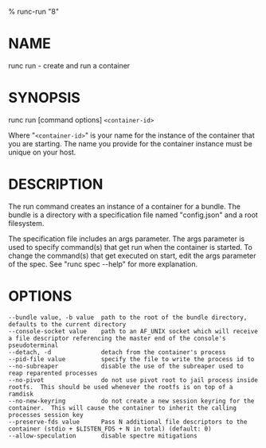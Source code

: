 % runc-run "8"

# NAME
   runc run - create and run a container

# SYNOPSIS
   runc run [command options] `<container-id>`

Where "`<container-id>`" is your name for the instance of the container that you
are starting. The name you provide for the container instance must be unique on
your host.

# DESCRIPTION
   The run command creates an instance of a container for a bundle. The bundle
is a directory with a specification file named "config.json" and a root
filesystem.

The specification file includes an args parameter. The args parameter is used
to specify command(s) that get run when the container is started. To change the
command(s) that get executed on start, edit the args parameter of the spec. See
"runc spec --help" for more explanation.

# OPTIONS
    --bundle value, -b value  path to the root of the bundle directory, defaults to the current directory
    --console-socket value    path to an AF_UNIX socket which will receive a file descriptor referencing the master end of the console's pseudoterminal
    --detach, -d              detach from the container's process
    --pid-file value          specify the file to write the process id to
    --no-subreaper            disable the use of the subreaper used to reap reparented processes
    --no-pivot                do not use pivot root to jail process inside rootfs.  This should be used whenever the rootfs is on top of a ramdisk
    --no-new-keyring          do not create a new session keyring for the container.  This will cause the container to inherit the calling processes session key
    --preserve-fds value      Pass N additional file descriptors to the container (stdio + $LISTEN_FDS + N in total) (default: 0)
    --allow-speculation       disable spectre mitigations
